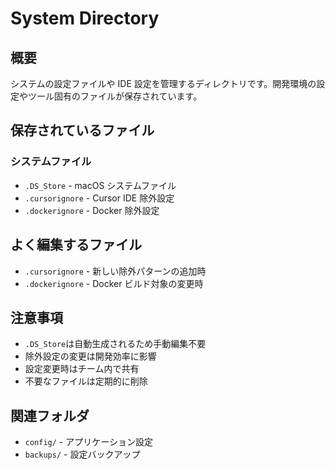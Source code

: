 # System Directory

## 概要

システムの設定ファイルや IDE 設定を管理するディレクトリです。開発環境の設定やツール固有のファイルが保存されています。

## 保存されているファイル

### システムファイル

- `.DS_Store` - macOS システムファイル
- `.cursorignore` - Cursor IDE 除外設定
- `.dockerignore` - Docker 除外設定

## よく編集するファイル

- `.cursorignore` - 新しい除外パターンの追加時
- `.dockerignore` - Docker ビルド対象の変更時

## 注意事項

- `.DS_Store`は自動生成されるため手動編集不要
- 除外設定の変更は開発効率に影響
- 設定変更時はチーム内で共有
- 不要なファイルは定期的に削除

## 関連フォルダ

- `config/` - アプリケーション設定
- `backups/` - 設定バックアップ
